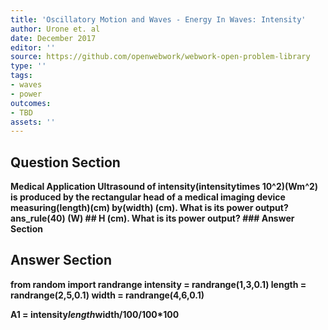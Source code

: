 ```yaml
---
title: 'Oscillatory Motion and Waves - Energy In Waves: Intensity'
author: Urone et. al
date: December 2017
editor: ''
source: https://github.com/openwebwork/webwork-open-problem-library
type: ''
tags:
- waves
- power
outcomes:
- TBD
assets: ''
---
```


## Question Section 

<b>
Medical Application Ultrasound of intensity(intensitytimes 10^2)(Wm^2) is produced by the rectangular head of a medical imaging device measuring(length)(cm) by(width) (cm). What is its power output?
ans_rule(40) (W)
## H
(cm). What is its power output?
### Answer Section


## Answer Section

from random import randrange
intensity = randrange(1,3,0.1)
length = randrange(2,5,0.1)
width = randrange(4,6,0.1)

A1 = intensity*length*width/100/100*100